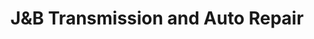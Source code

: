 ---
title: "J&B Transmission and Auto Repair"
url: /evanston/jundb-transmission-and-auto-repair/
shop: Autowerkstatt
---